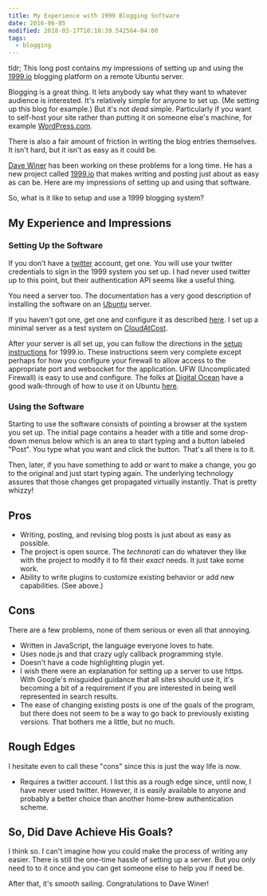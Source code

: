 ```yaml
---
title: My Experience with 1999 Blogging Software
date: 2016-06-05
modified: 2018-03-17T10:18:39.542564-04:00
tags:
  - blogging
---
```


tldr; This long post contains my impressions of setting up and using the [1999.io](http://1999.io/) blogging platform on a remote Ubuntu server.

Blogging is a great thing. It lets anybody say what they want to whatever audience is interested. It's relatively simple for anyone to set up. (Me setting up this blog for example.) But it's not *dead* simple. Particularly if you want to self-host your site rather than putting it on someone else's machine, for example [WordPress.com](https://wordpress.com/).

There is also a fair amount of friction in writing the blog entries themselves. It isn't hard, but it isn't as easy as it could be.

[Dave Winer](https://en.wikipedia.org/wiki/Dave_Winer) has been working on these problems for a long time. He has a new project called [1999.io](http://1999.io/) that makes writing and posting just about as easy as can be. Here are my impressions of setting up and using that software.

So, what is it like to setup and use a 1999 blogging system?

## My Experience and Impressions ##

### Setting Up the Software ###

If you don't have a [twitter](https://twitter.com/) account, get one. You will use your twitter credentials to sign in the 1999 system you set up. I had never used twitter up to this point, but their authentication API seems like a useful thing.

You need a server too. The documentation has a very good description of installing the software on an [Ubuntu](http://www.ubuntu.com/) server.

If you haven't got one, get one and configure it as described [here](https://yo-dave.com/2016/08/10/my-server-setup-process/). I set up a minimal server as a test system on [CloudAtCost](http://cloudatcost.com/).

After your server is all set up, you can follow the directions in the [setup instructions](https://github.com/scripting/1999-project/blob/master/docs/setup.md) for 1999.io. These instructions seem very complete except perhaps for how you configure your firewall to allow access to the appropriate port and websocket for the application. UFW (Uncomplicated Firewall) is easy to use and configure. The folks at [Digital Ocean](https://www.digitalocean.com/) have a good walk-through of how to use it on Ubuntu [here](https://www.digitalocean.com/community/tutorials/how-to-set-up-a-firewall-with-ufw-on-ubuntu-14-04).

### Using the Software ###

Starting to use the software consists of pointing a browser at the system you set up. The initial page contains a header with a title and some drop-down menus below which is an area to start typing and a button labeled "Post". You type what you want and click the button. That's all there is to it.

Then, later, if you have something to add or want to make a change, you go to the original and just start typing again. The underlying technology assures that those changes get propagated virtually instantly. That is pretty whizzy!

## Pros ##

- Writing, posting, and revising blog posts is just about as easy as possible.
- The project is open source. The *technorati* can do whatever they like with the project to modify it to fit their *exact* needs. It just take some work.
- Ability to write plugins to customize existing behavior or add new capabilities. (See above.)

## Cons ##

There are a few problems, none of them serious or even all that annoying.

- Written in JavaScript, the language everyone loves to hate.
- Uses node.js and that crazy ugly callback programming style.
- Doesn't have a code highlighting plugin yet.
- I wish there were an explanation for setting up a server to use https. With Google's misguided guidance that all sites should use it, it's becoming a bit of a requirement if you are interested in being well represented in search results.
- The ease of changing existing posts is one of the goals of the program, but there does not seem to be a way to go back to previously existing versions. That bothers me a little, but no much.

## Rough Edges ##

I hesitate even to call these "cons" since this is just the way life is now.

- Requires a twitter account. I list this as a rough edge since, until now, I have never used twitter. However, it is easily available to anyone and probably a better choice than another home-brew authentication scheme.

## So, Did Dave Achieve His Goals? ##

I think so. I can't imagine how you could make the process of writing any easier. There is still the one-time hassle of setting up a server. But you only need to to it once and you can get someone else to help you if need be.

After that, it's smooth sailing. Congratulations to Dave Winer!